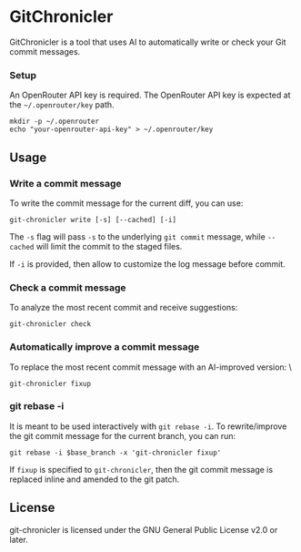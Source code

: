 # GitChronicler

GitChronicler is a tool that uses AI to automatically write or check your Git commit messages.

### Setup

An OpenRouter API key is required.  The OpenRouter API key is expected
   at the `~/.openrouter/key` path.
   ```
   mkdir -p ~/.openrouter
   echo "your-openrouter-api-key" > ~/.openrouter/key
   ```

## Usage

### Write a commit message

To write the commit message for the current diff, you can use:

```
git-chronicler write [-s] [--cached] [-i]
```

The `-s` flag will pass `-s` to the underlying `git commit` message,
while `--cached` will limit the commit to the staged files.

If `-i` is provided, then allow to customize the log message before commit.

### Check a commit message

To analyze the most recent commit and receive suggestions:

```
git-chronicler check
```

### Automatically improve a commit message

To replace the most recent commit message with an AI-improved version:
\
```
git-chronicler fixup
```

### git rebase -i

It is meant to be used interactively with `git rebase -i`.  To
rewrite/improve the git commit message for the current branch, you can
run:

```
git rebase -i $base_branch -x 'git-chronicler fixup'
```

If `fixup` is specified to `git-chronicler`, then the git commit
message is replaced inline and amended to the git patch.

## License

git-chronicler is licensed under the GNU General Public License v2.0 or later.
